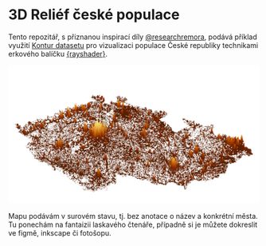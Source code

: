 # 3D Reliéf české populace

Tento repozitář, s přiznanou inspirací díly [@researchremora](https://twitter.com/researchremora), podává příklad využití [Kontur datasetu](https://www.kontur.io/portfolio/population-dataset/) pro vizualizaci populace České republiky technikami erkového balíčku [{rayshader}](https://www.rayshader.com/index.html).

![reliéf česka](https://github.com/jlacko/3d-cesko/blob/main/country.png?raw=true)

Mapu podávám v surovém stavu, tj. bez anotace o název a konkrétní města. Tu ponechám na fantaizii laskavého čtenáře, případně si je můžete dokreslit ve figmě, inkscape či fotošopu.
